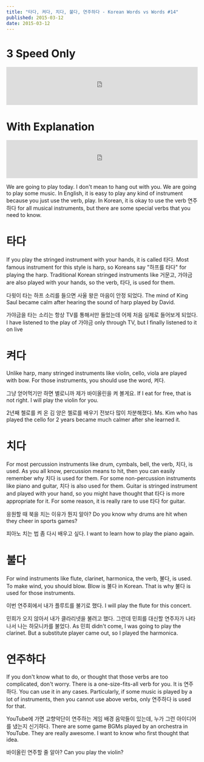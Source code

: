 ```yaml
---
title: "타다, 켜다, 치다, 불다, 연주하다 - Korean Words vs Words #14"
published: 2015-03-12
date: 2015-03-12
---
```


#  3 Speed Only

<iframe id="audio_iframe" src="https://www.podbean.com/media/player/vf2ix-547569/initByJs/1/auto/1?skin=8" width="100%" height="100" frameborder="0" scrolling="no"></iframe>

#  With Explanation

<iframe id="audio_iframe" src="https://www.podbean.com/media/player/etpc8-54756e/initByJs/1/auto/1?skin=8" width="100%" height="100" frameborder="0" scrolling="no"></iframe>

We are going to play today. I don't mean to hang out with you. We are going to play some music. In English, it is easy to play any kind of instrument because you just use the verb, play. In Korean, it is okay to use the verb 연주하다 for all musical instruments, but there are some special verbs that you need to know.

#  타다

If you play the stringed instrument with your hands, it is called 타다. Most famous instrument for this style is harp, so Koreans say "하프를 타다" for playing the harp. Traditional Korean stringed instruments like 거문고, 가야금 are also played with your hands, so the verb, 타다, is used for them.

다윗이 타는 하프 소리를 들으면 사울 왕은 마음이 안정 되었다.
The mind of King Saul became calm after hearing the sound of harp played by David.

가야금을 타는 소리는 항상 TV를 통해서만 들었는데 어제 처음 실제로 들어보게 되었다.
I have listened to the play of 가야금 only through TV, but I finally listened to it on live

#  켜다

Unlike harp, many stringed instruments like violin, cello, viola are played with bow. For those instruments, you should use the word, 켜다.

그냥 얻어먹기만 하면 별로니까 제가 바이올린을 켜 볼게요.
If I eat for free, that is not right. I will play the violin for you.

2년째 첼로를 켜 온 김 양은 첼로를 배우기 전보다 많이 차분해졌다.
Ms. Kim who has played the cello for 2 years became much calmer after she learned it.

#  치다

For most percussion instruments like drum, cymbals, bell, the verb, 치다, is used. As you all know, percussion means to hit, then you can easily remember why 치다 is used for them. For some non-percussion instruments like piano and guitar, 치다 is also used for them. Guitar is stringed instrument and played with your hand, so you might have thought that 타다 is more appropriate for it. For some reason, it is really rare to use 타다 for guitar.

응원할 때 북을 치는 이유가 뭔지 알아?
Do you know why drums are hit when they cheer in sports games?

피아노 치는 법 좀 다시 배우고 싶다.
I want to learn how to play the piano again.

#  불다

For wind instruments like flute, clarinet, harmonica, the verb, 불다, is used. To make wind, you should blow. Blow is 불다 in Korean. That is why 불다 is used for those instruments.

이번 연주회에서 내가 플루트를 불기로 했다.
I will play the flute for this concert.

민희가 오지 않아서 내가 클라리넷을 불려고 했다. 그런데 민희를 대신할 연주자가 나타나서 나는 하모니카를 불었다.
As 민희 didn't come, I was going to play the clarinet. But a substitute player came out, so I played the harmonica.

#  연주하다

If you don't know what to do, or thought that those verbs are too complicated, don't worry. There is a one-size-fits-all verb for you. It is 연주하다. You can use it in any cases. Particularly, if some music is played by a lot of instruments, then you cannot use above verbs, only 연주하다 is used for that.

YouTube에 가면 교향악단이 연주하는 게임 배경 음악들이 있는데, 누가 그런 아이디어를 냈는지 신기하다.
There are some game BGMs played by an orchestra in YouTube. They are really awesome. I want to know who first thought that idea.

바이올린 연주할 줄 알아?
Can you play the violin?